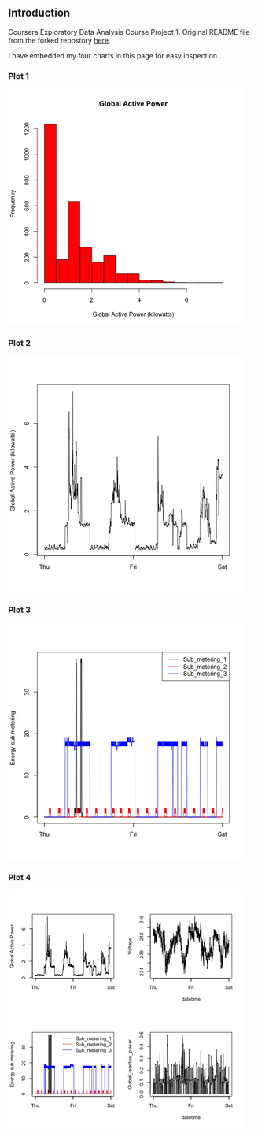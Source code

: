 ## Introduction

Coursera Exploratory Data Analysis Course Project 1. Original README file from the forked repostory [here](README.original.md).


I have embedded my four charts in this page for easy inspection.

### Plot 1

![plot of chunk unnamed-chunk-2](plot1.png) 

### Plot 2

![plot of chunk unnamed-chunk-3](plot2.png) 

### Plot 3

![plot of chunk unnamed-chunk-4](plot3.png) 

### Plot 4

![plot of chunk unnamed-chunk-5](plot4.png) 

